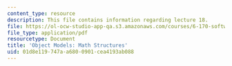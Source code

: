 ```yaml
---
content_type: resource
description: This file contains information regarding lecture 18.
file: https://ol-ocw-studio-app-qa.s3.amazonaws.com/courses/6-170-software-studio-spring-2013/01d8e119747aa6800901cea4193ab088_MIT6_170S13_18-objt-mdl-math.pdf
file_type: application/pdf
resourcetype: Document
title: 'Object Models: Math Structures'
uid: 01d8e119-747a-a680-0901-cea4193ab088
---
```

